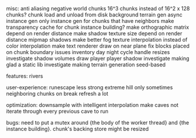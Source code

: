 misc:
anti aliasing
negative world chunks
16^3 chunks instead of 16^2 x 128 chunks?
chunk load and unload from disk
background terrain gen
async instance gen
only instance gen for chunks that have neighbors
make transparency cache for chunk instance building?
make orthographic matrix depend on render distance
make shadow texture size depend on render distance
mipmap shadows
make better fog
texture interpolation instead of color interpolation
make text renderer draw on near plane
fix blocks placed on chunk boundary issues
inventory
day night cycle
handle resizes
investigate shadow volumes
draw player
player shadow
investigate making glad a static lib
investigate making terrain generation seed-based

features:
rivers

user-experience:
runescape less strong
extreme hill only sometimes
neighboring chunks on break refresh a lot

optimization:
downsample with intelligent interpolation
make caves not iterate through every previous cave to run

bugs:
need to put a mutex around {the body of the worker thread} and {the instance building}. chunk's backing store might be resized